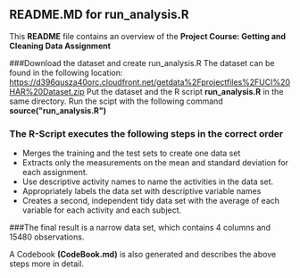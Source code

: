 ## README.MD for run_analysis.R
This **README** file contains an overview of the **Project Course: Getting and Cleaning Data Assignment**

###Download the dataset and create run_analysis.R
The dataset can be found in the following location: https://d396qusza40orc.cloudfront.net/getdata%2Fprojectfiles%2FUCI%20HAR%20Dataset.zip
Put the dataset and the R script **run_analysis.R** in the same directory.
Run the scipt with the following command **source("run_analysis.R")**

### The R-Script executes the following steps in the correct order
* Merges the training and the test sets to create one data set
* Extracts only the measurements on the mean and standard deviation for each assignment.
* Use descriptive activity names to name the activities in the data set.
* Appropriately labels the data set with descriptive variable names
* Creates a second, independent tidy data set with the average of each variable for each activity and each subject.

###The final result is a narrow data set, which contains 4 columns and 15480 observations.

A Codebook **(CodeBook.md)** is also generated and describes the above steps more in detail.
